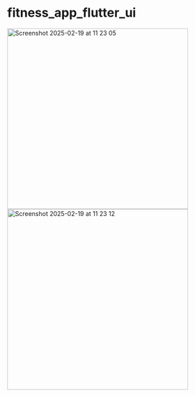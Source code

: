 # fitness_app_flutter_ui

<img width="415" alt="Screenshot 2025-02-19 at 11 23 05" src="https://github.com/user-attachments/assets/214926cd-7236-4190-85fe-83f396282ee8" /><img width="415" alt="Screenshot 2025-02-19 at 11 23 12" src="https://github.com/user-attachments/assets/d80db2d4-9006-43b0-9c17-ad7818701244" />



